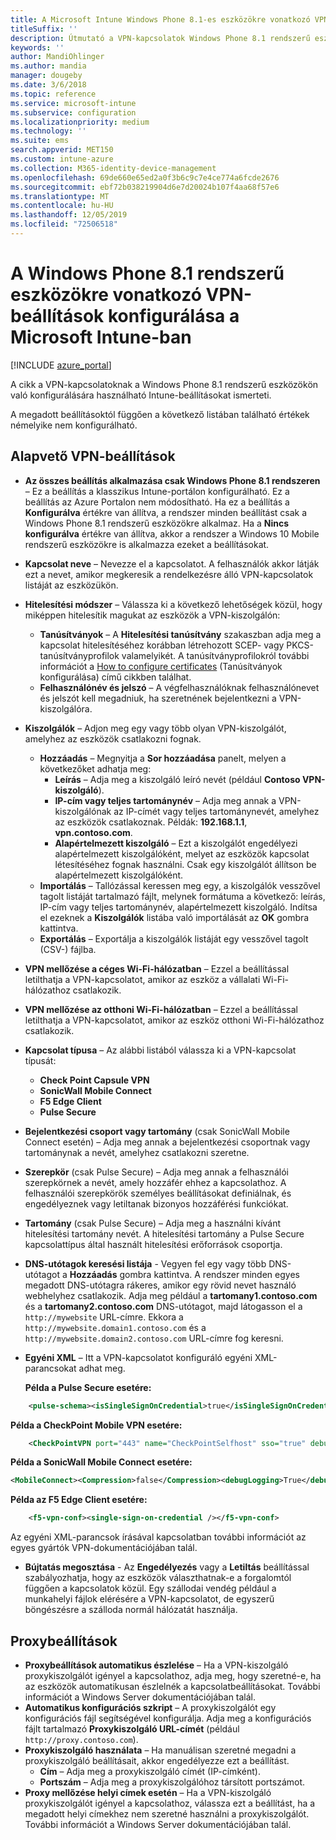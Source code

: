 ```yaml
---
title: A Microsoft Intune Windows Phone 8.1-es eszközökre vonatkozó VPN-beállításai
titleSuffix: ''
description: Útmutató a VPN-kapcsolatok Windows Phone 8.1 rendszerű eszközökön való konfigurálásához használható Intune-beállításokhoz.
keywords: ''
author: MandiOhlinger
ms.author: mandia
manager: dougeby
ms.date: 3/6/2018
ms.topic: reference
ms.service: microsoft-intune
ms.subservice: configuration
ms.localizationpriority: medium
ms.technology: ''
ms.suite: ems
search.appverid: MET150
ms.custom: intune-azure
ms.collection: M365-identity-device-management
ms.openlocfilehash: 69de660e65ed2a0f3b6c9c7e4ce774a6fcde2676
ms.sourcegitcommit: ebf72b038219904d6e7d20024b107f4aa68f57e6
ms.translationtype: MT
ms.contentlocale: hu-HU
ms.lasthandoff: 12/05/2019
ms.locfileid: "72506518"
---
```

# <a name="configure-vpn-settings-in-microsoft-intune-for-devices-running-windows-phone-81"></a>A Windows Phone 8.1 rendszerű eszközökre vonatkozó VPN-beállítások konfigurálása a Microsoft Intune-ban

[!INCLUDE [azure_portal](../includes/azure_portal.md)]

A cikk a VPN-kapcsolatoknak a Windows Phone 8.1 rendszerű eszközökön való konfigurálására használható Intune-beállításokat ismerteti.


A megadott beállításoktól függően a következő listában található értékek némelyike nem konfigurálható.

## <a name="base-vpn-settings"></a>Alapvető VPN-beállítások

- **Az összes beállítás alkalmazása csak Windows Phone 8.1 rendszeren** – Ez a beállítás a klasszikus Intune-portálon konfigurálható. Ez a beállítás az Azure Portalon nem módosítható. Ha ez a beállítás a **Konfigurálva** értékre van állítva, a rendszer minden beállítást csak a Windows Phone 8.1 rendszerű eszközökre alkalmaz. Ha a **Nincs konfigurálva** értékre van állítva, akkor a rendszer a Windows 10 Mobile rendszerű eszközökre is alkalmazza ezeket a beállításokat.
- **Kapcsolat neve** – Nevezze el a kapcsolatot. A felhasználók akkor látják ezt a nevet, amikor megkeresik a rendelkezésre álló VPN-kapcsolatok listáját az eszközükön.
- **Hitelesítési módszer** – Válassza ki a következő lehetőségek közül, hogy miképpen hitelesítik magukat az eszközök a VPN-kiszolgálón:
  - **Tanúsítványok** – A **Hitelesítési tanúsítvány** szakaszban adja meg a kapcsolat hitelesítéséhez korábban létrehozott SCEP- vagy PKCS-tanúsítványprofilok valamelyikét. A tanúsítványprofilokról további információt a [How to configure certificates](../protect/certificates-configure.md) (Tanúsítványok konfigurálása) című cikkben találhat.
  - **Felhasználónév és jelszó** – A végfelhasználóknak felhasználónevet és jelszót kell megadniuk, ha szeretnének bejelentkezni a VPN-kiszolgálóra.
- **Kiszolgálók** – Adjon meg egy vagy több olyan VPN-kiszolgálót, amelyhez az eszközök csatlakozni fognak.
  - **Hozzáadás** – Megnyitja a **Sor hozzáadása** panelt, melyen a következőket adhatja meg:
    - **Leírás** – Adja meg a kiszolgáló leíró nevét (például **Contoso VPN-kiszolgáló**).
    - **IP-cím vagy teljes tartománynév** – Adja meg annak a VPN-kiszolgálónak az IP-címét vagy teljes tartománynevét, amelyhez az eszközök csatlakoznak. Példák: **192.168.1.1**, **vpn.contoso.com**.
    - **Alapértelmezett kiszolgáló** – Ezt a kiszolgálót engedélyezi alapértelmezett kiszolgálóként, melyet az eszközök kapcsolat létesítéséhez fognak használni. Csak egy kiszolgálót állítson be alapértelmezett kiszolgálóként.
  - **Importálás** – Tallózással keressen meg egy, a kiszolgálók vesszővel tagolt listáját tartalmazó fájlt, melynek formátuma a következő: leírás, IP-cím vagy teljes tartománynév, alapértelmezett kiszolgáló. Indítsa el ezeknek a **Kiszolgálók** listába való importálását az **OK** gombra kattintva.
  - **Exportálás** – Exportálja a kiszolgálók listáját egy vesszővel tagolt (CSV-) fájlba.

- **VPN mellőzése a céges Wi-Fi-hálózatban** – Ezzel a beállítással letilthatja a VPN-kapcsolatot, amikor az eszköz a vállalati Wi-Fi-hálózathoz csatlakozik.
- **VPN mellőzése az otthoni Wi-Fi-hálózatban** – Ezzel a beállítással letilthatja a VPN-kapcsolatot, amikor az eszköz otthoni Wi-Fi-hálózathoz csatlakozik.

- **Kapcsolat típusa** – Az alábbi listából válassza ki a VPN-kapcsolat típusát:
  - **Check Point Capsule VPN**
  - **SonicWall Mobile Connect**
  - **F5 Edge Client**
  - **Pulse Secure**

- **Bejelentkezési csoport vagy tartomány** (csak SonicWall Mobile Connect esetén) – Adja meg annak a bejelentkezési csoportnak vagy tartománynak a nevét, amelyhez csatlakozni szeretne.
- **Szerepkör** (csak Pulse Secure) – Adja meg annak a felhasználói szerepkörnek a nevét, amely hozzáfér ehhez a kapcsolathoz. A felhasználói szerepkörök személyes beállításokat definiálnak, és engedélyeznek vagy letiltanak bizonyos hozzáférési funkciókat.
- **Tartomány** (csak Pulse Secure) – Adja meg a használni kívánt hitelesítési tartomány nevét. A hitelesítési tartomány a Pulse Secure kapcsolattípus által használt hitelesítési erőforrások csoportja.

- **DNS-utótagok keresési listája**  -  Vegyen fel egy vagy több DNS-utótagot a **Hozzáadás** gombra kattintva. A rendszer minden egyes megadott DNS-utótagra rákeres, amikor egy rövid nevet használó webhelyhez csatlakozik. Adja meg például a **tartomany1.contoso.com** és a **tartomany2.contoso.com** DNS-utótagot, majd látogasson el a `http://mywebsite` URL-címre. Ekkora a `http://mywebsite.domain1.contoso.com` és a `http://mywebsite.domain2.contoso.com` URL-címre fog keresni.

- **Egyéni XML** – Itt a VPN-kapcsolatot konfiguráló egyéni XML-parancsokat adhat meg.

    **Példa a Pulse Secure esetére:**

```xml
    <pulse-schema><isSingleSignOnCredential>true</isSingleSignOnCredential></pulse-schema>
```

**Példa a CheckPoint Mobile VPN esetére:**

```xml
    <CheckPointVPN port="443" name="CheckPointSelfhost" sso="true" debug="3" />
```

**Példa a SonicWall Mobile Connect esetére:**

```xml
<MobileConnect><Compression>false</Compression><debugLogging>True</debugLogging><packetCapture>False</packetCapture></MobileConnect>
```

**Példa az F5 Edge Client esetére:**

```xml
    <f5-vpn-conf><single-sign-on-credential /></f5-vpn-conf>
```

Az egyéni XML-parancsok írásával kapcsolatban további információt az egyes gyártók VPN-dokumentációjában talál.

- **Bújtatás megosztása** - Az **Engedélyezés** vagy a **Letiltás** beállítással szabályozhatja, hogy az eszközök választhatnak-e a forgalomtól függően a kapcsolatok közül. Egy szállodai vendég például a munkahelyi fájlok elérésére a VPN-kapcsolatot, de egyszerű böngészésre a szálloda normál hálózatát használja.




## <a name="proxy-settings"></a>Proxybeállítások

- **Proxybeállítások automatikus észlelése** – Ha a VPN-kiszolgáló proxykiszolgálót igényel a kapcsolathoz, adja meg, hogy szeretné-e, ha az eszközök automatikusan észlelnék a kapcsolatbeállításokat. További információt a Windows Server dokumentációjában talál.
- **Automatikus konfigurációs szkript** – A proxykiszolgálót egy konfigurációs fájl segítségével konfigurálja. Adja meg a konfigurációs fájlt tartalmazó **Proxykiszolgáló URL-címét** (például `http://proxy.contoso.com`).
- **Proxykiszolgáló használata** – Ha manuálisan szeretné megadni a proxykiszolgáló beállításait, akkor engedélyezze ezt a beállítást.
  - **Cím** – Adja meg a proxykiszolgáló címét (IP-címként).
  - **Portszám** – Adja meg a proxykiszolgálóhoz társított portszámot.
- **Proxy mellőzése helyi címek esetén** – Ha a VPN-kiszolgáló proxykiszolgálót igényel a kapcsolathoz, válassza ezt a beállítást, ha a megadott helyi címekhez nem szeretné használni a proxykiszolgálót. További információt a Windows Server dokumentációjában talál.
